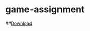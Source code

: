 # game-assignment
##[Download](https://www.dropbox.com/s/yy292e4dwzgayqq/HardcoreCarrotSetup.exe?dl=1)
